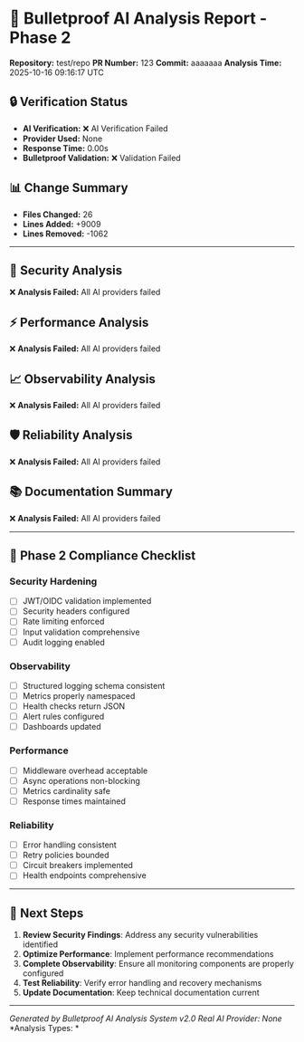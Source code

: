 # 🤖 Bulletproof AI Analysis Report - Phase 2

**Repository:** test/repo
**PR Number:** 123
**Commit:** aaaaaaa
**Analysis Time:** 2025-10-16 09:16:17 UTC

## 🔒 Verification Status
- **AI Verification:** ❌ AI Verification Failed
- **Provider Used:** None
- **Response Time:** 0.00s
- **Bulletproof Validation:** ❌ Validation Failed

## 📊 Change Summary
- **Files Changed:** 26
- **Lines Added:** +9009
- **Lines Removed:** -1062

---

## 🔐 Security Analysis
❌ **Analysis Failed:** All AI providers failed

## ⚡ Performance Analysis
❌ **Analysis Failed:** All AI providers failed

## 📈 Observability Analysis
❌ **Analysis Failed:** All AI providers failed

## 🛡️️ Reliability Analysis
❌ **Analysis Failed:** All AI providers failed

## 📚 Documentation Summary
❌ **Analysis Failed:** All AI providers failed

---

## 🎯 Phase 2 Compliance Checklist

### Security Hardening
- [ ] JWT/OIDC validation implemented
- [ ] Security headers configured
- [ ] Rate limiting enforced
- [ ] Input validation comprehensive
- [ ] Audit logging enabled

### Observability
- [ ] Structured logging schema consistent
- [ ] Metrics properly namespaced
- [ ] Health checks return JSON
- [ ] Alert rules configured
- [ ] Dashboards updated

### Performance
- [ ] Middleware overhead acceptable
- [ ] Async operations non-blocking
- [ ] Metrics cardinality safe
- [ ] Response times maintained

### Reliability
- [ ] Error handling consistent
- [ ] Retry policies bounded
- [ ] Circuit breakers implemented
- [ ] Health endpoints comprehensive

---

## 🚀 Next Steps

1. **Review Security Findings**: Address any security vulnerabilities identified
2. **Optimize Performance**: Implement performance recommendations
3. **Complete Observability**: Ensure all monitoring components are properly configured
4. **Test Reliability**: Verify error handling and recovery mechanisms
5. **Update Documentation**: Keep technical documentation current

---

*Generated by Bulletproof AI Analysis System v2.0*
*Real AI Provider: None*
*Analysis Types: *
